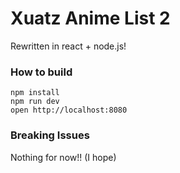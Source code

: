 # Xuatz Anime List 2
Rewritten in react + node.js!

### How to build

```
npm install
npm run dev
open http://localhost:8080
```

### Breaking Issues

Nothing for now!! (I hope)
